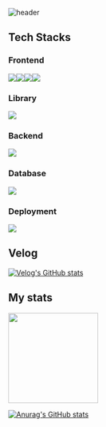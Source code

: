 ![header](https://capsule-render.vercel.app/api?type=waving&color=timeAuto&height=300&section=header&text=Welcome-nl-&fontSize=90&desc=JShoon's%20Github&)

## Tech Stacks

### Frontend
<div style="display:flex">
<!--TypeScript -->
<img src="https://img.shields.io/badge/TypeScript-3178C6?style=flat-square&logo=TypeScript&logoColor=white"/>
<!--JavaScript-->
<img src="https://img.shields.io/badge/JavaScript-F7DF1E?style=flat-square&logo=JavaScript&logoColor=white"/>
<!--HTML5-->
<img src="https://img.shields.io/badge/HTML5-E34F26?style=flat-square&logo=HTML5&logoColor=white"/>
<!--CSS-->
<img src="https://img.shields.io/badge/CSS3-1572B6?style=flat-square&logo=CSS3&logoColor=white"/>
</div>

### Library
<!--React -->
<img src="https://img.shields.io/badge/React-61DAFB?style=flat-square&logo=React&logoColor=white"/>

### Backend
<!--Node.js -->
<img src="https://img.shields.io/badge/Node.js-339933?style=flat-square&logo=Node.js&logoColor=white"/>

### Database
<!--MariaDB -->
<img src="https://img.shields.io/badge/MariaDB-003545?style=flat-square&logo=MariaDB&logoColor=white"/>

### Deployment
<!--Docker -->
<img src="https://img.shields.io/badge/Docker-2496ED?style=flat-square&logo=Docker&logoColor=white"/>

## Velog
<!--Velog-->
[![Velog's GitHub stats](https://velog-readme-stats.vercel.app/api/badge?name=@jsh_0218)](https://velog.io/@jsh_0218)

## My stats

<a href="https://github.com/Jung-sunghoon"><img align="center" style="height:180px" src="https://github-readme-stats.vercel.app/api/top-langs/?username=Jung-sunghoon&layout=compact&theme=nord&hide_border=true" /></a> 

[![Anurag's GitHub stats](https://github-readme-stats.vercel.app/api?username=Jung-sunghoon&show_icons=true&theme=tokyonight)](https://github.com/Jung-sunghoon/github-readme-stats)


<!--
**Jung-sunghoon/Jung-sunghoon** is a ✨ _special_ ✨ repository because its `README.md` (this file) appears on your GitHub profile.

Here are some ideas to get you started:

- 🔭 I’m currently working on ...
- 🌱 I’m currently learning ...
- 👯 I’m looking to collaborate on ...
- 🤔 I’m looking for help with ...
- 💬 Ask me about ...
- 📫 How to reach me: ...
- 😄 Pronouns: ...
- ⚡ Fun fact: ...
-->
